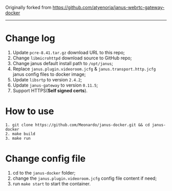 
Originally forked from https://github.com/atyenoria/janus-webrtc-gateway-docker

---

# Change log

1. Update `pcre-8.41.tar.gz` download URL to this repo;
2. Change `libmicrohttpd` download source to GitHub repo;
3. Change janus default install path to `/opt/janus`;
4. Replace `janus.plugin.videoroom.jcfg` & `janus.transport.http.jcfg` janus config files to docker image;
5. Update `libsrtp` to version `2.4.2`;
6. Update `janus-gateway` to version `0.11.5`;
7. Support HTTPS(**Self signed certs**).

# How to use

```
1. git clone https://github.com/Meonardo/janus-docker.git && cd janus-docker
2. make build
3. make run
```

# Change config file
1. cd to the `janus-docker` folder;
2. change the `janus.plugin.videoroom.jcfg` config file content if need;
3. run `make start` to start the container.

